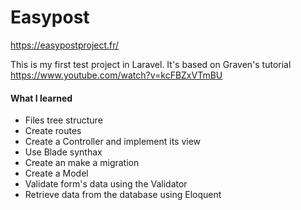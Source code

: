 # Easypost
https://easypostproject.fr/

This is my first test project in Laravel. It's based on Graven's tutorial https://www.youtube.com/watch?v=kcFBZxVTmBU

#### What I learned
- Files tree structure
- Create routes
- Create a Controller and implement its view
- Use Blade synthax
- Create an make a migration
- Create a Model
- Validate form's data using the Validator
- Retrieve data from the database using Eloquent
